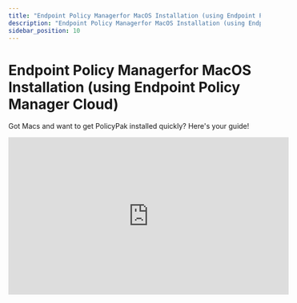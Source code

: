 ```yaml
---
title: "Endpoint Policy Managerfor MacOS Installation (using Endpoint Policy Manager Cloud)"
description: "Endpoint Policy Managerfor MacOS Installation (using Endpoint Policy Manager Cloud)"
sidebar_position: 10
---
```


# Endpoint Policy Managerfor MacOS Installation (using Endpoint Policy Manager Cloud)

Got Macs and want to get PolicyPak installed quickly? Here's your guide!

<iframe width="560" height="315" src="https://www.youtube.com/embed/di6WJKesCk0?si=IddJ2-Q5xFAZf3Nu" title="YouTube video player" frameborder="0" allow="accelerometer; autoplay; clipboard-write; encrypted-media; gyroscope; picture-in-picture; web-share" referrerpolicy="strict-origin-when-cross-origin" allowfullscreen></iframe>

